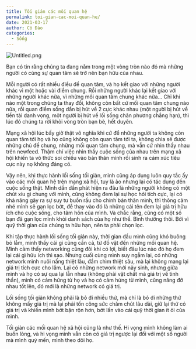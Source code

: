 ```yaml
---
title: Tối giản các mối quan hệ
permalink: toi-gian-cac-moi-quan-he/
date: 2021-03-17
author: Cô Đào
categories:
  - Sống
---
```


![Untitled.png](/images/771340a6-7a71-48ac-afc7-dbc87d126f32/Untitled.png)


Bạn có tin rằng chúng ta đang nằm trong một vòng tròn nào đó mà những người có cùng sự quan tâm sẽ trở nên bạn hữu của nhau.


Mỗi người có rất nhiều điều để quan tâm, và họ kết giao với những người khác vì một hoặc vài điểm chung. Rồi những người khác lại kết giao với những người khác nữa, vì những mối quan tâm chung khác nữa... Chỉ khi nào một trong chúng ta thay đổi, không còn bất cứ mối quan tâm chung nào nữa, rồi quan điểm sống dần bị hút về 2 cực khác nhau (một người bị hút về tiền tài danh vọng, một người bị hút về lối sống chân phương chẳng hạn), thì lúc đó chúng ta rời khỏi vòng tròn bạn bè, hết duyên.


Mạng xã hội lúc bấy giờ thật vô nghĩa khi cứ để những người ta không còn quan tâm tới họ và họ cũng không còn quan tâm tới ta, không chia sẻ được những chủ đề chung, những mối quan tâm chung, mà vẫn cứ nhìn thấy nhau trên newfeed. Thậm chí việc nhìn thấy cuộc sống của nhau trên mạng xã hội khiến ta vô thức soi chiếu vào bản thân mình rồi sinh ra cảm xúc tiêu cực này nọ không đáng có.


Vậy nên, khi thực hành lối sống tối giản, mình cũng áp dụng luôn quy tắc ấy vào các mối quan hệ trên mạng xã hội, tuy là ảo nhưng lại có tác dụng đến cuộc sống thật. Mình dần dần phát hiện ra đâu là những người không có một chút xíu gì chung với mình, cũng không đem lại sự học hỏi tích cực, lại có khả năng gây ra sự suy tư buồn rầu cho chính bản thân mình, thì thông cảm nhé mình sẽ gạn lọc bớt, để thay vào đó là những cái tên đem lại giá trị hữu ích cho cuộc sống, cho tâm hồn của mình. Và chắc rằng, cũng có một số bạn đã gạn lọc mình khỏi danh sách của họ như thế. Bình thường thôi. Bởi vì quỹ thời gian của chúng ta hữu hạn, nên ta phải chọn lọc.


Khi tập thực hành lối sống tối giản này, thời gian đầu mình cũng khó buông bỏ lắm, mình thấy cái gì cũng cần cả, từ đồ vật đến những mối quan hệ. Mình cảm thấy networking cũng đôi khi có lợi, biết đâu lúc nào đó họ đem lại cái gì hữu ích thì sao. Nhưng cuối cùng mình suy ngẫm lại, có những network mình nuôi nấng thiệt lâu, đắm chìm thiệt sâu, mà lại không mang lại giá trị tích cực cho lắm. Lại có những network mới nảy sinh, nhưng giữa mình và họ có sự qua lại lẫn nhau (không phải vật chất mà giá trị về tinh thần), mình có cảm hứng từ họ và họ có cảm hứng từ mình, cũng nâng đỡ nhau tốt lên, đó mới là những network có giá trị.


Lối sống tối giản không phải là bỏ đi nhiều thứ, mà chỉ là bỏ đi những thứ không mấy giá trị mà lại phải tốn công sức chăm chút lâu dài, giữ lại thứ có giá trị và khiến mình bớt bận rộn hơn, bớt lấn vào cái quỹ thời gian ít ỏi của mình.


Tối giản các mối quan hệ xã hội cũng là như thế. Hi vọng mình không làm ai buồn lòng, và hi vọng mình vẫn còn có giá trị ngược lại đối với một số người mà mình quý mến, mình theo dõi họ.

